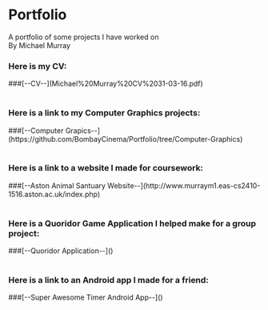 # Portfolio
A portfolio of some projects I have worked on</br>
By Michael Murray</br>
<h3>Here is my CV:</h3>
###[--CV--](Michael%20Murray%20CV%2031-03-16.pdf)</br></br>
<h3>Here is a link to my Computer Graphics projects:</h3>
###[--Computer Grapics--](https://github.com/BombayCinema/Portfolio/tree/Computer-Graphics)</br></br>
<h3>Here is a link to a website I made for coursework:</h3>
###[--Aston Animal Santuary Website--](http://www.murraym1.eas-cs2410-1516.aston.ac.uk/index.php)</br></br>
<h3>Here is a Quoridor Game Application I helped make for a group project:</h3>
###[--Quoridor Application--]()</br></br>
<h3>Here is a link to an Android app I made for a friend:</h3>
###[--Super Awesome Timer Android App--]()</br></br>
